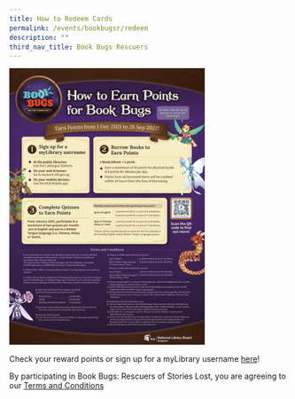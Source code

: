 ```yaml
---
title: How to Redeem Cards
permalink: /events/bookbugsr/redeem
description: ""
third_nav_title: Book Bugs Rescuers
---
```

<a href="/images/events/bookbugsr/BBR_Earn Points.jpg"><img src="/images/events/bookbugsr/BBR_Earn Points.jpg" alt="How to Earn Points" style="width: 70%;"></a>

Check your reward points or sign up for a myLibrary username [here](https://www.nlb.gov.sg/mylibrary/)!

By participating in Book Bugs: Rescuers of Stories Lost, you are agreeing to our [Terms and Conditions](https://childrenandteens.nlb.gov.sg/bookbusgr/termsandconditions/)